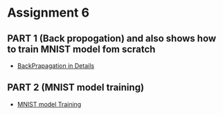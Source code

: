 # Assignment 6

## PART 1 (Back propogation) and also shows how to train MNIST model fom scratch

* [BackPrapagation in Details](./bp/backPropagation.md)

## PART 2 (MNIST model training)

* [MNIST model Training](./model/mnistModel.md)
